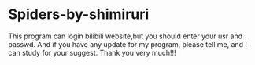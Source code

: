 # Spiders-by-shimiruri

This program can login bilibili website,but you should enter your usr and passwd.
And if you have any update for my program, please tell me, and I can study for your suggest.
Thank you very much!!!
